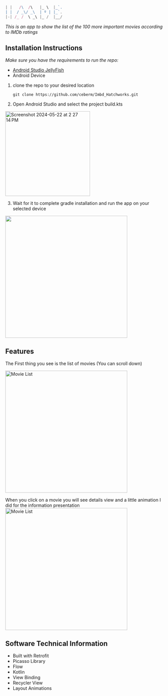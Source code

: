 ```js
| |   /\  /\   |_ \  |_`.
| |  / _\/ _\  | º | |_`.
|-| /_ /  \ _\ |_ /  |__/
```

_This is an app to show the list of the 100 more important movies according to IMDb ratings_

## Installation Instructions

_Make sure you have the requirements to run the repo:_
- [Android Studio JellyFish](https://developer.android.com/studio)
- Android Device

1. clone the repo to your desired location
   
     `git clone https://github.com/ceberm/Imbd_Hatchworks.git`

2. Open Android Studio and select the project build.kts
  <img width="266" alt="Screenshot 2024-05-22 at 2 27 14 PM" src="https://github.com/ceberm/Imbd_Hatchworks/assets/12095127/58da768c-3a2a-46f3-9166-14ca75df1655">

3. Wait for it to complete gradle installation and run the app on your selected device
  <img width="383" alt="" src="https://github.com/ceberm/Imbd_Hatchworks/assets/12095127/f3d27552-7019-4aff-b8a2-a4d8d6926c7c">

## Features
The First thing you see is the list of movies (You can scroll down)

<img width="383" alt="Movie List" src="https://github.com/ceberm/Imbd_Hatchworks/assets/12095127/c0615058-f28e-4993-a75f-c23ed9086bda">
<p></p>
When you click on a movie you will see details view and a little animation I did for the information presentation
<img width="383" alt="Movie List" src="https://github.com/ceberm/Imbd_Hatchworks/assets/12095127/79abf619-2f85-46a2-9fba-8e5603ae9e4f">


## Software Technical Information

- Built with Retrofit
- Picasso Library
- Flow
- Kotlin
- View Binding
- Recycler View
- Layout Animations
